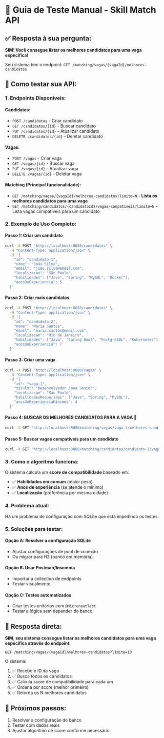 # 🧪 Guia de Teste Manual - Skill Match API

## ✅ **Resposta à sua pergunta:**
**SIM! Você consegue listar os melhores candidatos para uma vaga específica!**

Seu sistema tem o endpoint: `GET /matching/vagas/{vagaId}/melhores-candidatos`

## 🚀 **Como testar sua API:**

### 1. **Endpoints Disponíveis:**

#### **Candidatos:**
- `POST /candidatos` - Criar candidato
- `GET /candidatos/{id}` - Buscar candidato
- `PUT /candidatos/{id}` - Atualizar candidato
- `DELETE /candidatos/{id}` - Deletar candidato

#### **Vagas:**
- `POST /vagas` - Criar vaga
- `GET /vagas/{id}` - Buscar vaga
- `PUT /vagas/{id}` - Atualizar vaga
- `DELETE /vagas/{id}` - Deletar vaga

#### **Matching (Principal funcionalidade):**
- `GET /matching/vagas/{vagaId}/melhores-candidatos?limite=N` - **Lista os melhores candidatos para uma vaga**
- `GET /matching/candidatos/{candidatoId}/vagas-compativeis?limite=N` - Lista vagas compatíveis para um candidato

### 2. **Exemplo de Uso Completo:**

#### **Passo 1: Criar um candidato**
```bash
curl -X POST "http://localhost:8080/candidatos" \
  -H "Content-Type: application/json" \
  -d '{
    "id": "candidato-1",
    "nome": "João Silva",
    "email": "joao.silva@email.com",
    "localizacao": "São Paulo",
    "habilidades": ["Java", "Spring", "MySQL", "Docker"],
    "anosDeExperiencia": 5
  }'
```

#### **Passo 2: Criar mais candidatos**
```bash
curl -X POST "http://localhost:8080/candidatos" \
  -H "Content-Type: application/json" \
  -d '{
    "id": "candidato-2",
    "nome": "Maria Santos",
    "email": "maria.santos@email.com",
    "localizacao": "Rio de Janeiro",
    "habilidades": ["Java", "Spring Boot", "PostgreSQL", "Kubernetes"],
    "anosDeExperiencia": 7
  }'
```

#### **Passo 3: Criar uma vaga**
```bash
curl -X POST "http://localhost:8080/vagas" \
  -H "Content-Type: application/json" \
  -d '{
    "id": "vaga-1",
    "titulo": "Desenvolvedor Java Senior",
    "localizacao": "São Paulo",
    "habilidadesRequeridas": ["Java", "Spring", "MySQL"],
    "anosDeExperienciaMinimos": 4
  }'
```

#### **Passo 4: BUSCAR OS MELHORES CANDIDATOS PARA A VAGA** 🎯
```bash
curl -X GET "http://localhost:8080/matching/vagas/vaga-1/melhores-candidatos?limite=5"
```

#### **Passo 5: Buscar vagas compatíveis para um candidato**
```bash
curl -X GET "http://localhost:8080/matching/candidatos/candidato-1/vagas-compativeis?limite=5"
```

### 3. **Como o algoritmo funciona:**

O sistema calcula um **score de compatibilidade** baseado em:
- ✅ **Habilidades em comum** (maior peso)
- ✅ **Anos de experiência** (se atende o mínimo)
- ✅ **Localização** (preferência por mesma cidade)

### 4. **Problema atual:**
Há um problema de configuração com SQLite que está impedindo os testes.

### 5. **Soluções para testar:**

#### **Opção A: Resolver a configuração SQLite**
- Ajustar configurações de pool de conexão
- Ou migrar para H2 (banco em memória)

#### **Opção B: Usar Postman/Insomnia**
- Importar a collection de endpoints
- Testar visualmente

#### **Opção C: Testes automatizados**
- Criar testes unitários com `@MicronautTest`
- Testar a lógica sem depender do banco

## 🎯 **Resposta direta:**

**SIM, seu sistema consegue listar os melhores candidatos para uma vaga específica através do endpoint:**

```
GET /matching/vagas/{vagaId}/melhores-candidatos?limite=10
```

O sistema:
1. ✅ Recebe o ID da vaga
2. ✅ Busca todos os candidatos
3. ✅ Calcula score de compatibilidade para cada um
4. ✅ Ordena por score (melhor primeiro)
5. ✅ Retorna os N melhores candidatos

## 🔧 **Próximos passos:**
1. Resolver a configuração do banco
2. Testar com dados reais
3. Ajustar algoritmo de score conforme necessário
